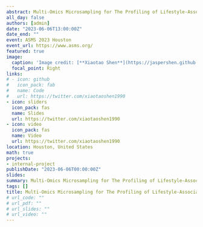 ```yaml
---
abstract: Multi-Omics Microsampling for The Profiling of Lifestyle-Associated Changes in Health
all_day: false
authors: [admin]
date: "2023-06-06T13:00:00Z"
date_end: ""
event: ASMS 2023 Houston
event_url: https://www.asms.org/
featured: true
image:
  caption: 'Image credit: [**Xiaotao Shen**](https://jaspershen.github.io/)'
  focal_point: Right
links:
# - icon: github
#   icon_pack: fab
#   name: Code
#   url: https://twitter.com/xiaotaoshen1990
- icon: sliders
  icon_pack: fas
  name: Slides
  url: https://twitter.com/xiaotaoshen1990
- icon: video
  icon_pack: fas
  name: Video
  url: https://twitter.com/xiaotaoshen1990
location: Houston, United States
math: true
projects:
- internal-project
publishDate: "2023-06-06T00:00:00Z"
slides: 
summary: Multi-Omics Microsampling for The Profiling of Lifestyle-Associated Changes in Health
tags: []
title: Multi-Omics Microsampling for The Profiling of Lifestyle-Associated Changes in Health
# url_code: ""
# url_pdf: ""
# url_slides: ""
# url_video: ""
---
```

